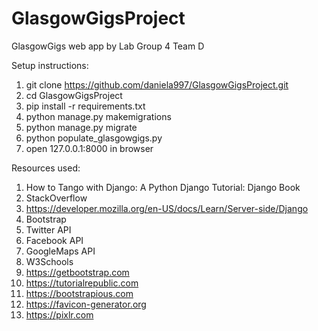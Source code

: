 # GlasgowGigsProject
GlasgowGigs web app by Lab Group 4 Team D

Setup instructions:

1. git clone https://github.com/daniela997/GlasgowGigsProject.git
2. cd GlasgowGigsProject
3. pip install -r requirements.txt
4. python manage.py makemigrations
5. python manage.py migrate
6. python populate_glasgowgigs.py
7. open 127.0.0.1:8000 in browser

Resources used:

1. How to Tango with Django: A Python Django Tutorial: Django Book
2. StackOverflow
3. https://developer.mozilla.org/en-US/docs/Learn/Server-side/Django
4. Bootstrap
5. Twitter API
6. Facebook API
7. GoogleMaps API
8. W3Schools
9. https://getbootstrap.com
10. https://tutorialrepublic.com
11. https://bootstrapious.com
12. https://favicon-generator.org
13. https://pixlr.com

